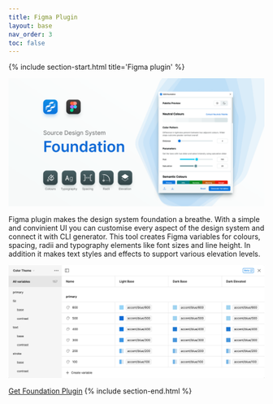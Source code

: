 ```yaml
---
title: Figma Plugin
layout: base
nav_order: 3
toc: false
---
```


{% include section-start.html title='Figma plugin' %}

<div class="width-full overflow-hidden flex items-center justify-center rounded-md">
    <img src="./favicon/cover.png" alt="Cover image featuring plugin UI">
</div>

Figma plugin makes the design system foundation a breathe. With a simple and convinient UI you can customise every aspect of the design system and connect it with CLI generator. This tool creates Figma variables for colours, spacing, radii and typography elements like font sizes and line height. In addition it makes text styles and effects to support various elevation levels.

<div class="width-full overflow-hidden flex items-center justify-center rounded-sm shadow-2 border-outline-alt-base-100 shadow-utility-shade-200">
    <img src="./favicon/figma-vars.png" alt="Figma variables preview">
</div>

<a href="https://www.figma.com/community/plugin/1297031341980383999/source-colors-lite" class="inline-block px-base py-xs rounded-md color-text-contrast-600 bg-primary-400 hover:no-underline hover:bg-opacity-90" target="_blank">Get Foundation Plugin</a>
{% include section-end.html %}


